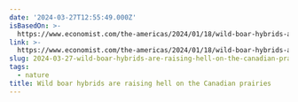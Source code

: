 ```yaml
---
date: '2024-03-27T12:55:49.000Z'
isBasedOn: >-
  https://www.economist.com/the-americas/2024/01/18/wild-boar-hybrids-are-raising-hell-on-the-canadian-prairies
link: >-
  https://www.economist.com/the-americas/2024/01/18/wild-boar-hybrids-are-raising-hell-on-the-canadian-prairies
slug: 2024-03-27-wild-boar-hybrids-are-raising-hell-on-the-canadian-prairies
tags:
  - nature
title: Wild boar hybrids are raising hell on the Canadian prairies
---
```


